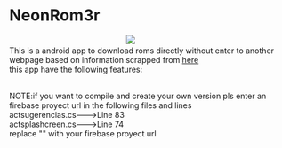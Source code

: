# NeonRom3r

&emsp;&emsp;&emsp;&emsp;&emsp;&emsp;<img src='https://gr3gorywolf.github.io/NeonRom3r/logolarge.png' style='margin-left:25%'/>
<br>This is a android app to download roms directly without enter to another webpage based on information scrapped from <a href='https://emulator.games/roms/'>here</a> 
<br>this app have the following features:





















<br>NOTE:if you want to compile and create your own version pls enter an firebase proyect url in the following files and lines
<br>actsugerencias.cs--->Line 83
<br>actsplashcreen.cs--->Line 74
<br>replace "<su url de proyecto de firebase>" with your firebase proyect url


